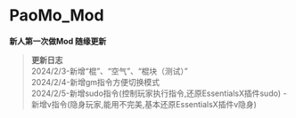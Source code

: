 # **PaoMo_Mod**  
 **新人第一次做Mod 随缘更新**
> **更新日志**  
  2024/2/3-新增“棍”、“空气”、“棍块（测试）”  
  2024/2/4-新增gm指令方便切换模式  
  2024/2/5-新增sudo指令(控制玩家执行指令,还原EssentialsX插件sudo)
          -新增v指令(隐身玩家,能用不完美,基本还原EssentialsX插件v隐身)

